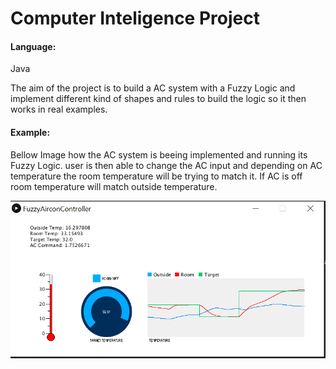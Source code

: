 # Computer Inteligence Project #

#### Language: ####

Java


The aim of the project is to build a AC system with a Fuzzy Logic and implement different kind of shapes and rules to build the logic so it then works in real examples.

#### Example: ####

Bellow Image how the AC system is beeing implemented and running its Fuzzy Logic. user is then able to change the AC input and depending on AC temperature the room temperature will be trying to match it. If AC is off room temperature will match outside temperature.

![Image](graphs/sc.png?raw=true "AC Running")
